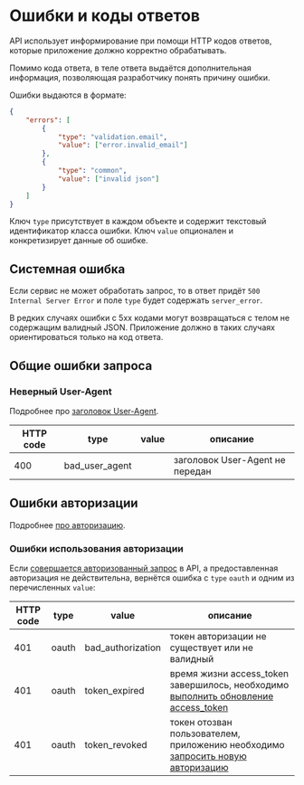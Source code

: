# Ошибки и коды ответов

API использует информирование при помощи HTTP кодов ответов, которые приложение
должно корректно обрабатывать.

Помимо кода ответа, в теле ответа выдаётся
дополнительная информация, позволяющая разработчику понять 
причину ошибки.

Ошибки выдаются в формате:

```json
{
    "errors": [
        {
            "type": "validation.email",
            "value": ["error.invalid_email"]
        },
        {
            "type": "common",
            "value": ["invalid json"]
        }
    ]
}
```

Ключ `type` присутствует в каждом объекте и содержит текстовый
идентификатор класса ошибки. 
Ключ `value` опционален и конкретизирует данные об ошибке.


## Системная ошибка

Если сервис не может обработать запрос, то в ответ придёт `500 Internal Server Error` и поле `type` будет содержать
`server_error`.

В редких случаях ошибки с 5xx кодами могут возвращаться с телом не содержащим
валидный JSON. Приложение должно в таких случаях ориентироваться только на код
ответа.


## Общие ошибки запроса

<a name="user-agent"></a>
### Неверный User-Agent

Подробнее про [заголовок User-Agent](general.md#request-requirements).

HTTP code | type | value | описание
----------|------|-------|-----------
400 | bad_user_agent |  | заголовок User-Agent не передан


## Ошибки авторизации

Подробнее [про авторизацию](authorization.md).


<a name="oauth"></a>
### Ошибки использования авторизации

Если [совершается авторизованный запрос](authorization.md#oauth_check_access_token)
в API, а предоставленная авторизация не действительна,
вернётся ошибка с `type` `oauth` и одним из перечисленных `value`:

HTTP code | type | value | описание
----------|------|-------|-----------
401 | oauth | bad_authorization | токен авторизации не существует или не валидный
401 | oauth | token_expired | время жизни access_token завершилось, необходимо [выполнить обновление access_token](authorization.md#oauth_refresh_token)
401 | oauth | token_revoked | токен отозван пользователем, приложению необходимо [запросить новую авторизацию](authorization.md)
